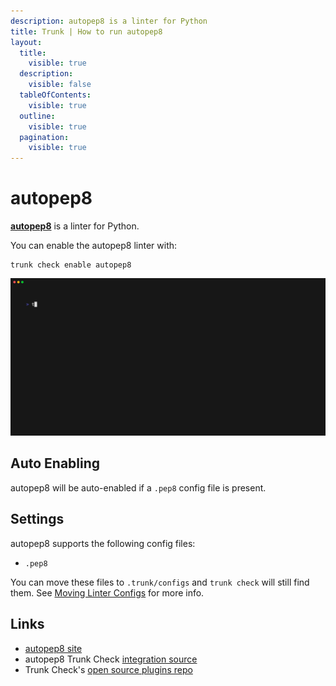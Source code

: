 ```yaml
---
description: autopep8 is a linter for Python
title: Trunk | How to run autopep8
layout:
  title:
    visible: true
  description:
    visible: false
  tableOfContents:
    visible: true
  outline:
    visible: true
  pagination:
    visible: true
---
```


# autopep8

[**autopep8**](https://github.com/hhatto/autopep8#readme) is a linter for Python.

You can enable the autopep8 linter with:

```shell
trunk check enable autopep8
```
![autopep8 example output](./autopep8.gif)
## Auto Enabling

autopep8 will be auto-enabled if a `.pep8` config file is present.

## Settings

autopep8 supports the following config files:
* `.pep8`

You can move these files to `.trunk/configs` and `trunk check` will still find them. See [Moving Linter Configs](..#moving-linter-configs) for more info.




## Links

- [autopep8 site](https://github.com/hhatto/autopep8#readme)
- autopep8 Trunk Check [integration source](https://github.com/trunk-io/plugins/tree/main/linters/autopep8)
- Trunk Check's [open source plugins repo](https://github.com/trunk-io/plugins/tree/main)
